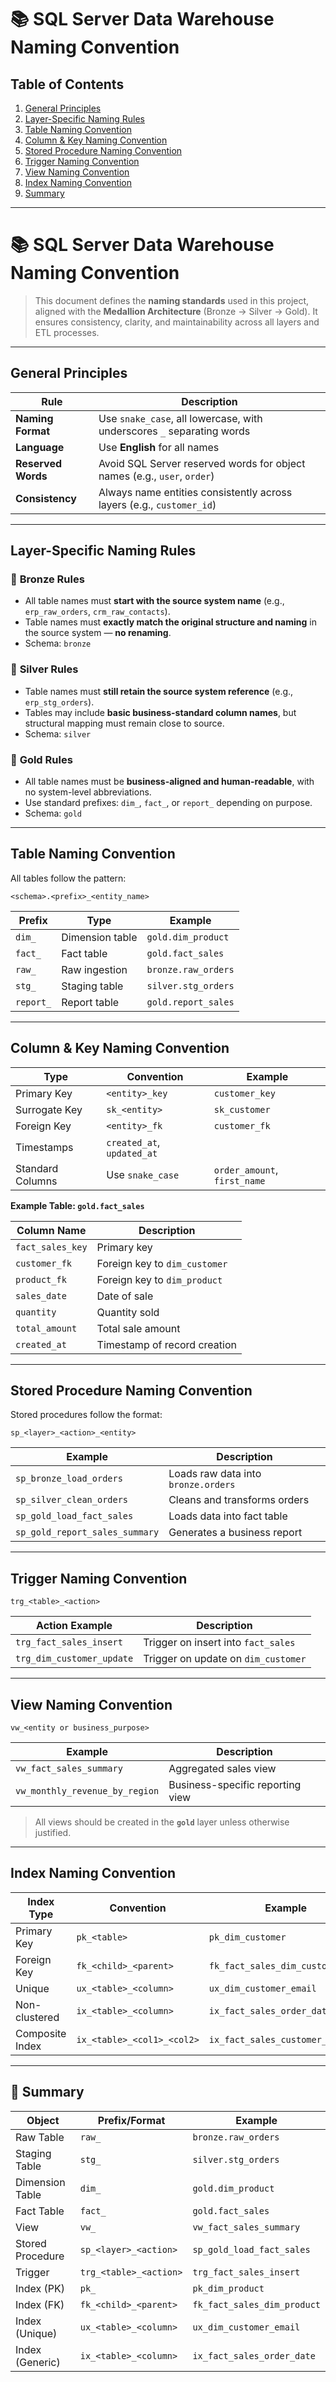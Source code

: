 # 📚 SQL Server Data Warehouse Naming Convention

## **Table of Contents**

1. [General Principles](#general-principles)
2. [Layer-Specific Naming Rules](#layer-specific-naming-rules)
3. [Table Naming Convention](#table-naming-convention)
4. [Column & Key Naming Convention](#column--key-naming-convention)
5. [Stored Procedure Naming Convention](#stored-procedure-naming-convention)
6. [Trigger Naming Convention](#trigger-naming-convention)
7. [View Naming Convention](#view-naming-convention)
8. [Index Naming Convention](#index-naming-convention)
9. [Summary](#summary)

---

# 📚 SQL Server Data Warehouse Naming Convention

> This document defines the **naming standards** used in this project, aligned with the **Medallion Architecture** (Bronze → Silver → Gold). It ensures consistency, clarity, and maintainability across all layers and ETL processes.

---

## General Principles

| Rule                      | Description                                                                 |
|---------------------------|-----------------------------------------------------------------------------|
| **Naming Format**         | Use `snake_case`, all lowercase, with underscores `_` separating words      |
| **Language**              | Use **English** for all names                                               |
| **Reserved Words**        | Avoid SQL Server reserved words for object names (e.g., `user`, `order`)    |
| **Consistency**           | Always name entities consistently across layers (e.g., `customer_id`)       |

---

## Layer-Specific Naming Rules

### 🥉 **Bronze Rules**
- All table names must **start with the source system name** (e.g., `erp_raw_orders`, `crm_raw_contacts`).
- Table names must **exactly match the original structure and naming** in the source system — **no renaming**.
- Schema: `bronze`

### 🥈 **Silver Rules**
- Table names must **still retain the source system reference** (e.g., `erp_stg_orders`).
- Tables may include **basic business-standard column names**, but structural mapping must remain close to source.
- Schema: `silver`

### 🥇 **Gold Rules**
- All table names must be **business-aligned and human-readable**, with no system-level abbreviations.
- Use standard prefixes: `dim_`, `fact_`, or `report_` depending on purpose.
- Schema: `gold`



---

## Table Naming Convention

All tables follow the pattern:

```
<schema>.<prefix>_<entity_name>
```

| Prefix     | Type             | Example               |
|------------|------------------|------------------------|
| `dim_`     | Dimension table   | `gold.dim_product`     |
| `fact_`    | Fact table        | `gold.fact_sales`      |
| `raw_`     | Raw ingestion     | `bronze.raw_orders`    |
| `stg_`     | Staging table     | `silver.stg_orders`    |
| `report_`  | Report table      | `gold.report_sales`    |

---

## Column & Key Naming Convention

| Type              | Convention             | Example            |
|-------------------|------------------------|---------------------|
| Primary Key       | `<entity>_key`         | `customer_key`      |
| Surrogate Key     | `sk_<entity>`          | `sk_customer`       |
| Foreign Key       | `<entity>_fk`          | `customer_fk`       |
| Timestamps        | `created_at`, `updated_at` |                   |
| Standard Columns  | Use `snake_case`       | `order_amount`, `first_name` |

**Example Table: `gold.fact_sales`**

| Column Name       | Description                          |
|-------------------|--------------------------------------|
| `fact_sales_key`  | Primary key                          |
| `customer_fk`     | Foreign key to `dim_customer`        |
| `product_fk`      | Foreign key to `dim_product`         |
| `sales_date`      | Date of sale                         |
| `quantity`        | Quantity sold                        |
| `total_amount`    | Total sale amount                    |
| `created_at`      | Timestamp of record creation         |

---

## Stored Procedure Naming Convention

Stored procedures follow the format:

```
sp_<layer>_<action>_<entity>
```

| Example                          | Description                            |
|----------------------------------|----------------------------------------|
| `sp_bronze_load_orders`          | Loads raw data into `bronze.orders`|
| `sp_silver_clean_orders`         | Cleans and transforms orders           |
| `sp_gold_load_fact_sales`        | Loads data into fact table             |
| `sp_gold_report_sales_summary`   | Generates a business report            |

---

## Trigger Naming Convention

```
trg_<table>_<action>
```

| Action Example                   | Description                            |
|----------------------------------|----------------------------------------|
| `trg_fact_sales_insert`          | Trigger on insert into `fact_sales`    |
| `trg_dim_customer_update`        | Trigger on update on `dim_customer`    |

---

## View Naming Convention

```
vw_<entity or business_purpose>
```

| Example                        | Description                                |
|--------------------------------|--------------------------------------------|
| `vw_fact_sales_summary`        | Aggregated sales view                      |
| `vw_monthly_revenue_by_region` | Business-specific reporting view           |

> All views should be created in the **`gold`** layer unless otherwise justified.

---

## Index Naming Convention

| Index Type       | Convention                          | Example                         |
|------------------|-------------------------------------|---------------------------------|
| Primary Key      | `pk_<table>`                        | `pk_dim_customer`               |
| Foreign Key      | `fk_<child>_<parent>`               | `fk_fact_sales_dim_customer`    |
| Unique           | `ux_<table>_<column>`               | `ux_dim_customer_email`         |
| Non-clustered    | `ix_<table>_<column>`               | `ix_fact_sales_order_date`      |
| Composite Index  | `ix_<table>_<col1>_<col2>`          | `ix_fact_sales_customer_product`|

---

## 📘 Summary

| Object           | Prefix/Format                  | Example                          |
|------------------|--------------------------------|----------------------------------|
| Raw Table        | `raw_`                         | `bronze.raw_orders`              |
| Staging Table    | `stg_`                         | `silver.stg_orders`              |
| Dimension Table  | `dim_`                         | `gold.dim_product`               |
| Fact Table       | `fact_`                        | `gold.fact_sales`                |
| View             | `vw_`                          | `vw_fact_sales_summary`          |
| Stored Procedure | `sp_<layer>_<action>`          | `sp_gold_load_fact_sales`        |
| Trigger          | `trg_<table>_<action>`         | `trg_fact_sales_insert`          |
| Index (PK)       | `pk_`                          | `pk_dim_product`                 |
| Index (FK)       | `fk_<child>_<parent>`          | `fk_fact_sales_dim_product`      |
| Index (Unique)   | `ux_<table>_<column>`          | `ux_dim_customer_email`          |
| Index (Generic)  | `ix_<table>_<column>`          | `ix_fact_sales_order_date`       |
